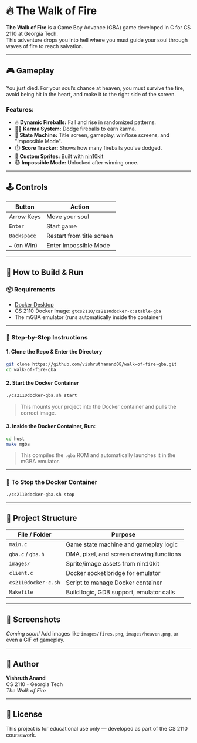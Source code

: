 # 🔥 The Walk of Fire

**The Walk of Fire** is a Game Boy Advance (GBA) game developed in C for CS 2110 at Georgia Tech.  
This adventure drops you into hell where you must guide your soul through waves of fire to reach salvation.

---

## 🎮 Gameplay

You just died. For your soul’s chance at heaven, you must survive the fire, avoid being hit in the heart, and make it to the right side of the screen.  

### Features:
- 🔥 **Dynamic Fireballs:** Fall and rise in randomized patterns.
- 🧘‍♂️ **Karma System:** Dodge fireballs to earn karma.
- 🧱 **State Machine:** Title screen, gameplay, win/lose screens, and "Impossible Mode".
- ⏱️ **Score Tracker:** Shows how many fireballs you’ve dodged.
- 🎨 **Custom Sprites:** Built with [nin10kit](https://github.com/TricksterGuy/nin10kit/raw/master/readme.pdf)
- 😈 **Impossible Mode:** Unlocked after winning once.

---

## 🕹️ Controls

| Button        | Action                                |
|---------------|----------------------------------------|
| Arrow Keys    | Move your soul                        |
| `Enter`       | Start game                            |
| `Backspace`   | Restart from title screen             |
| `←` (on Win)  | Enter Impossible Mode                 |

---

## 🚀 How to Build & Run

### 📦 Requirements

- [Docker Desktop](https://www.docker.com/products/docker-desktop)
- CS 2110 Docker Image: `gtcs2110/cs2110docker-c:stable-gba`
- The mGBA emulator (runs automatically inside the container)

---

### 🧪 Step-by-Step Instructions

#### 1. Clone the Repo & Enter the Directory

```bash
git clone https://github.com/vishruthanand08/walk-of-fire-gba.git
cd walk-of-fire-gba
```

#### 2. Start the Docker Container

```bash
./cs2110docker-gba.sh start
```

> This mounts your project into the Docker container and pulls the correct image.

#### 3. Inside the Docker Container, Run:

```bash
cd host
make mgba
```

> This compiles the `.gba` ROM and automatically launches it in the mGBA emulator.

---

### 🛑 To Stop the Docker Container

```bash
./cs2110docker-gba.sh stop
```

---

## 📁 Project Structure

| File / Folder         | Purpose                                 |
|------------------------|------------------------------------------|
| `main.c`              | Game state machine and gameplay logic    |
| `gba.c` / `gba.h`     | DMA, pixel, and screen drawing functions |
| `images/`             | Sprite/image assets from nin10kit        |
| `client.c`            | Docker socket bridge for emulator        |
| `cs2110docker-c.sh`   | Script to manage Docker container        |
| `Makefile`            | Build logic, GDB support, emulator calls |

---

## 📸 Screenshots

*Coming soon!* Add images like `images/fires.png`, `images/heaven.png`, or even a GIF of gameplay.

---

## 👤 Author

**Vishruth Anand**  
CS 2110 - Georgia Tech  
*The Walk of Fire*

---

## 📜 License

This project is for educational use only — developed as part of the CS 2110 coursework.
